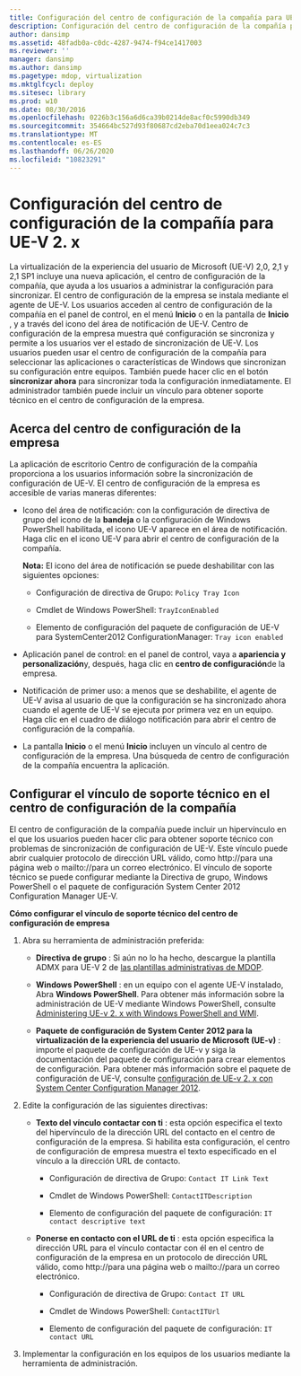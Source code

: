 ```yaml
---
title: Configuración del centro de configuración de la compañía para UE-V 2. x
description: Configuración del centro de configuración de la compañía para UE-V 2. x
author: dansimp
ms.assetid: 48fadb0a-c0dc-4287-9474-f94ce1417003
ms.reviewer: ''
manager: dansimp
ms.author: dansimp
ms.pagetype: mdop, virtualization
ms.mktglfcycl: deploy
ms.sitesec: library
ms.prod: w10
ms.date: 08/30/2016
ms.openlocfilehash: 0226b3c156a6d6ca39b0214de8acf0c5990db349
ms.sourcegitcommit: 354664bc527d93f80687cd2eba70d1eea024c7c3
ms.translationtype: MT
ms.contentlocale: es-ES
ms.lasthandoff: 06/26/2020
ms.locfileid: "10823291"
---
```

# Configuración del centro de configuración de la compañía para UE-V 2. x


La virtualización de la experiencia del usuario de Microsoft (UE-V) 2,0, 2,1 y 2,1 SP1 incluye una nueva aplicación, el centro de configuración de la compañía, que ayuda a los usuarios a administrar la configuración para sincronizar. El centro de configuración de la empresa se instala mediante el agente de UE-V. Los usuarios acceden al centro de configuración de la compañía en el panel de control, en el menú **Inicio** o en la pantalla de **Inicio** , y a través del icono del área de notificación de UE-V. Centro de configuración de la empresa muestra qué configuración se sincroniza y permite a los usuarios ver el estado de sincronización de UE-V. Los usuarios pueden usar el centro de configuración de la compañía para seleccionar las aplicaciones o características de Windows que sincronizan su configuración entre equipos. También puede hacer clic en el botón **sincronizar ahora** para sincronizar toda la configuración inmediatamente. El administrador también puede incluir un vínculo para obtener soporte técnico en el centro de configuración de la empresa.

## Acerca del centro de configuración de la empresa


La aplicación de escritorio Centro de configuración de la compañía proporciona a los usuarios información sobre la sincronización de configuración de UE-V. El centro de configuración de la empresa es accesible de varias maneras diferentes:

-   Icono del área de notificación: con la configuración de directiva de grupo del icono de la **bandeja** o la configuración de Windows PowerShell habilitada, el icono UE-V aparece en el área de notificación. Haga clic en el icono UE-V para abrir el centro de configuración de la compañía.

    **Nota:**  El icono del área de notificación se puede deshabilitar con las siguientes opciones:

    -   Configuración de directiva de Grupo: `Policy Tray Icon`

    -   Cmdlet de Windows PowerShell: `TrayIconEnabled`

    -   Elemento de configuración del paquete de configuración de UE-V para SystemCenter2012 ConfigurationManager: `Tray icon enabled`

     

-   Aplicación panel de control: en el panel de control, vaya a **apariencia y personalización**y, después, haga clic en **centro de configuración**de la empresa.

-   Notificación de primer uso: a menos que se deshabilite, el agente de UE-V avisa al usuario de que la configuración se ha sincronizado ahora cuando el agente de UE-V se ejecuta por primera vez en un equipo. Haga clic en el cuadro de diálogo notificación para abrir el centro de configuración de la compañía.

-   La pantalla **Inicio** o el menú **Inicio** incluyen un vínculo al centro de configuración de la empresa. Una búsqueda de centro de configuración de la compañía encuentra la aplicación.

## Configurar el vínculo de soporte técnico en el centro de configuración de la compañía


El centro de configuración de la compañía puede incluir un hipervínculo en el que los usuarios pueden hacer clic para obtener soporte técnico con problemas de sincronización de configuración de UE-V. Este vínculo puede abrir cualquier protocolo de dirección URL válido, como http://para una página web o mailto://para un correo electrónico. El vínculo de soporte técnico se puede configurar mediante la Directiva de grupo, Windows PowerShell o el paquete de configuración System Center 2012 Configuration Manager UE-V.

**Cómo configurar el vínculo de soporte técnico del centro de configuración de empresa**

1.  Abra su herramienta de administración preferida:

    -   **Directiva de grupo** : Si aún no lo ha hecho, descargue la plantilla ADMX para UE-V 2 de [las plantillas administrativas de MDOP](https://go.microsoft.com/fwlink/p/?LinkId=393941).

    -   **Windows PowerShell** : en un equipo con el agente UE-V instalado, Abra **Windows PowerShell**. Para obtener más información sobre la administración de UE-V mediante Windows PowerShell, consulte [Administering UE-v 2. x with Windows PowerShell and WMI](administering-ue-v-2x-with-windows-powershell-and-wmi-both-uevv2.md).

    -   **Paquete de configuración de System Center 2012 para la virtualización de la experiencia del usuario de Microsoft (UE-v)** : importe el paquete de configuración de UE-v y siga la documentación del paquete de configuración para crear elementos de configuración. Para obtener más información sobre el paquete de configuración de UE-V, consulte [configuración de UE-v 2. x con System Center Configuration Manager 2012](configuring-ue-v-2x-with-system-center-configuration-manager-2012-both-uevv2.md).

2.  Edite la configuración de las siguientes directivas:

    -   **Texto del vínculo contactar con ti** : esta opción especifica el texto del hipervínculo de la dirección URL del contacto en el centro de configuración de la empresa. Si habilita esta configuración, el centro de configuración de empresa muestra el texto especificado en el vínculo a la dirección URL de contacto.

        -   Configuración de directiva de Grupo: `Contact IT Link Text`

        -   Cmdlet de Windows PowerShell: `ContactITDescription`

        -   Elemento de configuración del paquete de configuración: `IT contact descriptive text`

    -   **Ponerse en contacto con el URL de ti** : esta opción especifica la dirección URL para el vínculo contactar con él en el centro de configuración de la empresa en un protocolo de dirección URL válido, como http://para una página web o mailto://para un correo electrónico.

        -   Configuración de directiva de Grupo: `Contact IT URL`

        -   Cmdlet de Windows PowerShell: `ContactITUrl`

        -   Elemento de configuración del paquete de configuración: `IT contact URL`

3.  Implementar la configuración en los equipos de los usuarios mediante la herramienta de administración.






 

 





